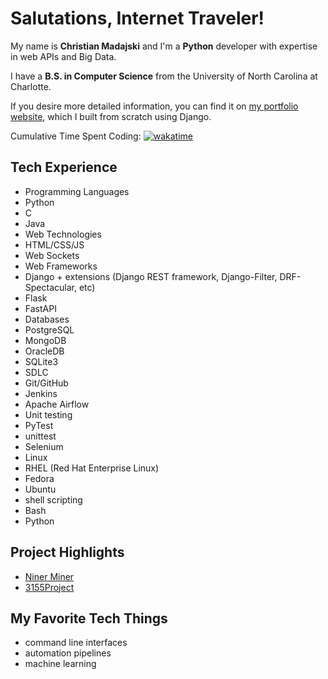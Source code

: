 # Salutations, Internet Traveler!

My name is **Christian Madajski** and I'm a **Python** developer with expertise in web APIs and Big Data.

I have a **B.S. in Computer Science** from the University of North Carolina at Charlotte.

If you desire more detailed information, you can find it on [my portfolio website](https://cmadajski.herokuapp.com/), which I built from scratch using Django.

Cumulative Time Spent Coding: [![wakatime](https://wakatime.com/badge/user/510092ca-a9b8-48f5-bf50-9b05005ef525.svg)](https://wakatime.com/@510092ca-a9b8-48f5-bf50-9b05005ef525)

## Tech Experience
- Programming Languages
 - Python
 - C
 - Java
- Web Technologies
 - HTML/CSS/JS
 - Web Sockets
- Web Frameworks
 - Django + extensions (Django REST framework, Django-Filter, DRF-Spectacular, etc)
 - Flask
 - FastAPI
- Databases
 - PostgreSQL
 - MongoDB
 - OracleDB
 - SQLite3
- SDLC
 - Git/GitHub
 - Jenkins
 - Apache Airflow
- Unit testing
 - PyTest
 - unittest
 - Selenium
- Linux
 - RHEL (Red Hat Enterprise Linux)
 - Fedora
 - Ubuntu
- shell scripting
 - Bash
 - Python

## Project Highlights
- [Niner Miner](https://github.com/cmadajski/niner_miner)
- [3155Project](https://github.com/cmadajski/3155Project)
 
## My Favorite Tech Things
- command line interfaces
- automation pipelines
- machine learning
